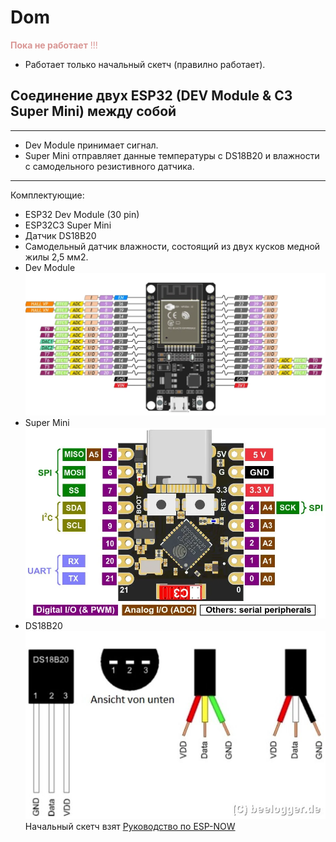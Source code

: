# Dom

<font color="#d99694">**Пока не работает** !!! </font>

- Работает только начальный скетч (правилно работает).

## Соединение двух ESP32 (DEV Module & C3 Super Mini) между собой

---

- Dev Module принимает сигнал.
- Super Mini отправляет данные температуры c DS18B20 и влажности с самодельного резистивного датчика.

---
Комплектующие:

- ESP32 Dev Module (30 pin)
- ESP32C3 Super Mini
- Датчик DS18B20
- Самодельный датчик влажности, состоящий из двух кусков медной жилы 2,5 мм2.
- Dev Module
![ESP32](Proect/ESP32DevModule(30pin).png "ESP32")
- Super Mini
![ESP32](Proect/ESP32C3SuperMini.png "ESP32C3")
- DS18B20
![DS18B20](Proect/DS18B20.jpeg "DS18B20")
Начальный скетч взят [Руководство по ESP-NOW](https://voltiq.ru/esp-now-esp32-arduino-ide/?ysclid=lyya2i91g5994491045)
